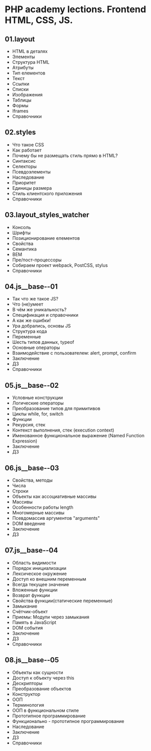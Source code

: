 # PHP academy lections. Frontend HTML, CSS, JS.
## 01.layout
- HTML в деталях
- Элементы
- Структура HTML
- Атрибуты
- Тип елементов
- Текст
- Ссылки
- Списки
- Изображения
- Таблицы
- Формы
- Iframes
- Справочники

## 02.styles
- Что такое CSS
- Как работает
- Почему бы не размещать стиль прямо в HTML?
- Синтаксис
- Селекторы
- Псевдоэлементы
- Наследование
- Приоритет
- Единицы размера
- Стиль клиентского приложения
- Справочники

## 03.layout_styles_watcher
- Консоль
- Шрифты
- Позиционирование елементов
- Свойства
- Семантика
- BEM
- Пре/пост-процессоры
- Собираем проект webpack, PostCSS, stylus
- Справочники


## 04.js__base--01
- Так что же такое JS?
- Что (не)умеет
- В чём же уникальность?
- Спецификация и справочники
- А как же ошибки!
- Ура добрались, основы JS
- Структура кода
- Переменные
- Шесть типов данных, typeof
- Основные операторы
- Взаимодействие с пользователем: alert, prompt, confirm 
- Заключение
- ДЗ
- Справочники

## 05.js__base--02
- Условные конструкции
- Логические операторы
- Преобразование типов для примитивов
- Циклы while, for, switch
- Функции
- Рекурсия, стек
- Контекст выполнения, стек (execution context)
- Именованное функциональное выражение (Named Function Expression)
- Заключение
- ДЗ

## 06.js__base--03
- Свойства, методы
- Числа
- Строки
- Объекты как ассоциативные массивы
- Массивы
- Особенности работы length
- Многомерные массивы
- Псевдомассив аргументов "arguments"
- DOM введение
- Заключение
- ДЗ

## 07.js__base--04
- Область видимости
- Порядок инициализации
- Лексическое окружение
- Доступ ко внешним переменным
- Всегда текущее значение
- Вложенные функции
- Возврат функции
- Свойства функции(cтатические переменные)
- Замыкание
- Счётчик-объект
- Приемы: Модули через замыкания
- Память в JavaScript
- DOM события
- Заключение
- ДЗ
- Справочники

## 08.js__base--05
- Объекты как сущности
- Доступ к объекту через this
- Дескрипторы
- Преобразование объектов
- Конструктор
- ООП
- Терминология
- ООП в функциональном стиле
- Прототипное программирование
- Функционально - прототипное программирование
- Наследование 
- Заключение
- ДЗ
- Справочники